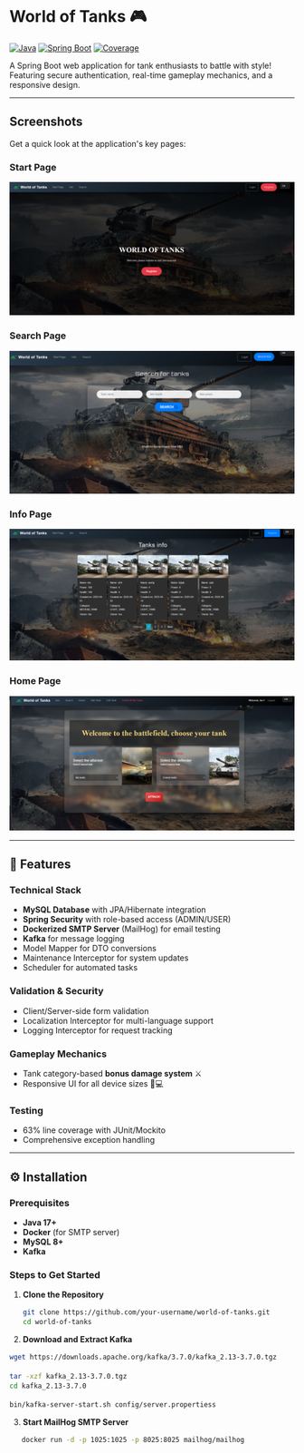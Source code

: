 # World of Tanks 🎮

[![Java](https://img.shields.io/badge/Java-17%2B-blue)](https://java.com)
[![Spring Boot](https://img.shields.io/badge/Spring%20Boot-3.1%2B-brightgreen)](https://spring.io)
[![Coverage](https://img.shields.io/badge/Line%20Coverage-63%25-yellowgreen)](https://testing.com)

A Spring Boot web application for tank enthusiasts to battle with style! Featuring secure authentication, real-time gameplay mechanics, and a responsive design.

---

## Screenshots

Get a quick look at the application's key pages:

### Start Page
![Start Page Screenshot](src/main/resources/static/images/index.png)

### Search Page
![Search Page Screenshot](src/main/resources/static/images/search.png)

### Info Page
![Info Page Screenshot](src/main/resources/static/images/info.png)

### Home Page
![Home Page Screenshot](src/main/resources/static/images/home.png)

---

## 🚀 Features

### Technical Stack
- **MySQL Database** with JPA/Hibernate integration
- **Spring Security** with role-based access (ADMIN/USER)
- **Dockerized SMTP Server** (MailHog) for email testing
- **Kafka** for message logging
- Model Mapper for DTO conversions
- Maintenance Interceptor for system updates
- Scheduler for automated tasks

### Validation & Security
- Client/Server-side form validation
- Localization Interceptor for multi-language support
- Logging Interceptor for request tracking

### Gameplay Mechanics
- Tank category-based **bonus damage system** ⚔️
- Responsive UI for all device sizes 📱💻

### Testing
- 63% line coverage with JUnit/Mockito
- Comprehensive exception handling

---

## ⚙️ Installation

### Prerequisites
- **Java 17+**
- **Docker** (for SMTP server)
- **MySQL 8+**
- **Kafka**

### Steps to Get Started

1. **Clone the Repository**
   ```bash
   git clone https://github.com/your-username/world-of-tanks.git
   cd world-of-tanks

2. **Download and Extract Kafka**
```bash
wget https://downloads.apache.org/kafka/3.7.0/kafka_2.13-3.7.0.tgz

tar -xzf kafka_2.13-3.7.0.tgz
cd kafka_2.13-3.7.0

bin/kafka-server-start.sh config/server.propertiess

```
3. **Start MailHog SMTP Server**

```bash
   docker run -d -p 1025:1025 -p 8025:8025 mailhog/mailhog





